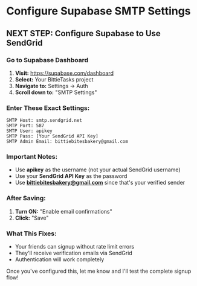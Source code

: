 # Configure Supabase SMTP Settings

## NEXT STEP: Configure Supabase to Use SendGrid

### Go to Supabase Dashboard
1. **Visit:** https://supabase.com/dashboard
2. **Select:** Your BittieTasks project
3. **Navigate to:** Settings → Auth
4. **Scroll down to:** "SMTP Settings"

### Enter These Exact Settings:
```
SMTP Host: smtp.sendgrid.net
SMTP Port: 587
SMTP User: apikey
SMTP Pass: [Your SendGrid API Key]
SMTP Admin Email: bittiebitesbakery@gmail.com
```

### Important Notes:
- Use **apikey** as the username (not your actual SendGrid username)
- Use your **SendGrid API Key** as the password
- Use **bittiebitesbakery@gmail.com** since that's your verified sender

### After Saving:
1. **Turn ON:** "Enable email confirmations" 
2. **Click:** "Save"

### What This Fixes:
- Your friends can signup without rate limit errors
- They'll receive verification emails via SendGrid
- Authentication will work completely

Once you've configured this, let me know and I'll test the complete signup flow!